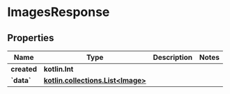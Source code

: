 
# ImagesResponse

## Properties
| Name | Type | Description | Notes |
| ------------ | ------------- | ------------- | ------------- |
| **created** | **kotlin.Int** |  |  |
| **&#x60;data&#x60;** | [**kotlin.collections.List&lt;Image&gt;**](Image.md) |  |  |



